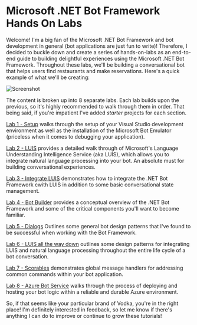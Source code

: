 # Microsoft .NET Bot Framework Hands On Labs
Welcome!  I'm a big fan of the Microsoft .NET Bot Framework and bot development in general (bot applications are just fun to write)!  Therefore, I decided to buckle down and create a series of hands-on-labs as an end-to-end guide to building delightful experiences using the Microsoft .NET Bot Framework.  Throughout these labs, we'll be building a conversational bot that helps users find restaurants and make reservations.  Here's a quick example of what we'll be creating:

![Screenshot](https://github.com/gtewksbury/Microsoft-Bot-Framework-HOL/blob/master/images/bot-slack.png)

The content is broken up into 8 separate labs.  Each lab builds upon the previous, so it's highly recommended to walk through them in order.  That being said, if you're impatient I've added *starter* projects for each section.  

[Lab 1 - Setup](https://github.com/gtewksbury/Microsoft-Bot-Framework-HOL/tree/master/lab%201%20-%20Setup) walks through the setup of your Visual Studio development environment as well as the installation of the Microsoft Bot Emulator (priceless when it comes to debugging your application).

[Lab 2 - LUIS](https://github.com/gtewksbury/Microsoft-Bot-Framework-HOL/tree/master/lab%202%20-%20LUIS) provides a detailed walk through of Microsoft's Language Understanding Intelligence Service (aka LUIS), which allows you to integrate natural language processing into your bot.  An absolute must for building conversational experiences.

[Lab 3 - Integrate LUIS](https://github.com/gtewksbury/Microsoft-Bot-Framework-HOL) demonstrates how to integrate the .NET Bot Framework cwith LUIS in addition to some basic conversational state management.

[Lab 4 - Bot Builder](https://github.com/gtewksbury/Microsoft-Bot-Framework-HOL/tree/master/lab%204%20-%20Bot%20Builder) provides a conceptual overview of the .NET Bot Framework and some of the critical components you'll want to become familiar.

[Lab 5 - Dialogs](https://github.com/gtewksbury/Microsoft-Bot-Framework-HOL/tree/master/lab%205%20-%20Dialogs) Outlines some general bot design patterns that I've found to be successful when working with the Bot Framework.

[Lab 6 - LUIS all the way down](https://github.com/gtewksbury/Microsoft-Bot-Framework-HOL/tree/master/lab%206%20-%20Luis%20all%20the%20way%20down) outlines some design patterns for integrating LUIS and natural language processing throughout the entire life cycle of a bot conversation.

[Lab 7 - Scorables](https://github.com/gtewksbury/Microsoft-Bot-Framework-HOL/tree/master/lab%207%20-%20Scorables) demonstrates global message handlers for 
addressing common commands within your bot application.

[Lab 8 - Azure Bot Service](https://github.com/gtewksbury/Microsoft-Bot-Framework-HOL/tree/master/lab%208%20-%20Azure%20Bot%20Services) walks through the process of deploying and hosting your bot logic within a reliable and durable Azure environment.

So, if that seems like your particular brand of Vodka, you're in the right place!  I'm definitely interested in feedback, so let me know if there's anything I can do to improve or continue to grow these tutorials!